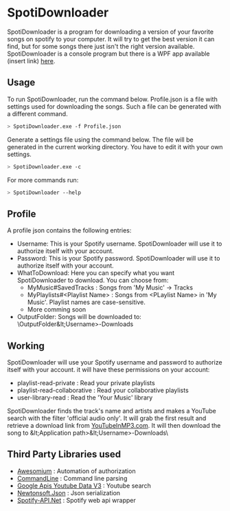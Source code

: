 SpotiDownloader
======
SpotiDownloader is a program for downloading a version of your favorite songs on spotify to your computer. It will try to get the best version it can find, but for some songs there just isn't the right version available. SpotiDownloader is a console program but there is a WPF app available (insert link) [here]().

Usage
------
To run SpotiDownloader, run the command below. Profile.json is a file with settings used for downloading the songs. Such a file can be generated with a different command.
```bash
> SpotiDownloader.exe -f Profile.json
```
Generate a settings file using the command below. The file will be generated in the current working directory. You have to edit it with your own settings.
```bash
> SpotiDownloader.exe -c
```
For more commands run:
```bash
> SpotiDownloader --help
```

Profile
------
A profile json contains the following entries:
 - Username: This is your Spotify username. SpotiDownloader will use it to authorize itself with your account.
 - Password: This is your Spotify password. SpotiDownloader will use it to authorize itself with your account.
 - WhatToDownload: Here you can specify what you want SpotiDownloader to download. You can choose from:
   - MyMusic#SavedTracks : Songs from 'My Music' -> Tracks
   - MyPlaylists#&lt;Playlist Name&gt; : Songs from &lt;PLaylist Name&gt; in 'My Music'. Playlist names are case-sensitive.
   - More comming soon
 - OutputFolder: Songs will be downloaded to: \OutputFolder\&lt;Username&gt;-Downloads

Working
------
SpotiDownloader will use your Spotify username and password to authorize itself with your account. it will have these permissions on your account:
+ playlist-read-private : Read your private playlists
+ playlist-read-collaborative : Read your collaborative playlists
+ user-library-read : Read the 'Your Music' library

SpotiDownloader finds the track's name and artists and makes a YouTube search with the filter 'official audio only'. It will grab the first result and retrieve a download link from [YouTubeInMP3.com](http://www.youtubeinmp3.com/api). It will then download the song to \&lt;Application path&gt;\&lt;Username&gt;-Downloads\

Third Party Libraries used
------
+ [Awesomium](http://www.awesomium.com) : Automation of authorization
+ [CommandLine](https://github.com/gsscoder/commandline) : Command line parsing
+ [Google Apis Youtube Data V3](https://developers.google.com/youtube/v3/) : Youtube search
+ [Newtonsoft.Json](http://www.newtonsoft.com/json) : Json serialization
+ [Spotify-API.Net](https://johnnycrazy.github.io/SpotifyAPI-NET/) : Spotify web api wrapper